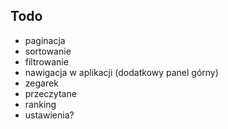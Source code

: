 ## Todo

- paginacja
- sortowanie
- filtrowanie
- nawigacja w aplikacji (dodatkowy panel górny)
- zegarek
- przeczytane
- ranking
- ustawienia?


